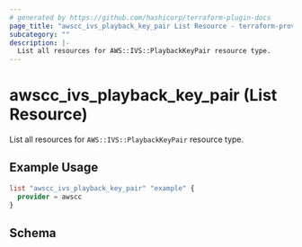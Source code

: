 ```yaml
---
# generated by https://github.com/hashicorp/terraform-plugin-docs
page_title: "awscc_ivs_playback_key_pair List Resource - terraform-provider-awscc"
subcategory: ""
description: |-
  List all resources for AWS::IVS::PlaybackKeyPair resource type.
---
```


# awscc_ivs_playback_key_pair (List Resource)

List all resources for `AWS::IVS::PlaybackKeyPair` resource type.

## Example Usage

```terraform
list "awscc_ivs_playback_key_pair" "example" {
  provider = awscc
}
```

<!-- schema generated by tfplugindocs -->
## Schema
